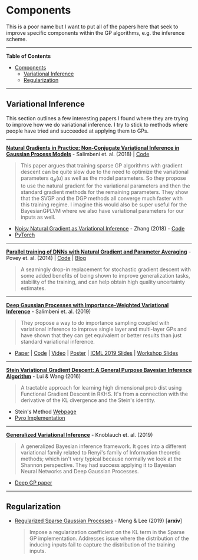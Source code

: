 # Components



This is a poor name but I want to put all of the papers here that seek to improve specific components within the GP algorithms, e.g. the inference scheme.

---
**Table of Contents**

- [Components](#components)
  - [Variational Inference](#variational-inference)
  - [Regularization](#regularization)

---
## Variational Inference

This section outlines a few interesting papers I found where they are trying to improve how we do variational inference. I try to stick to methods where people have tried and succeeded at applying them to GPs.

---
**[Natural Gradients in Practice: Non-Conjugate Variational Inference in Gaussian Process Models](https://arxiv.org/abs/1803.09151)** - Salimbeni et. al. (2018) | [Code](https://github.com/GPflow/GPflow/blob/develop/gpflow/training/natgrad_optimizer.py)

> This paper argues that training sparse GP algorithms with gradient descent can be quite slow due to the need to optimize the variational parameters $q_\phi(u)$ as well as the model parameters. So they propose to use the natural gradient for the variational parameters and then the standard gradient methods for the remaining parameters. They show that the SVGP and the DGP methods all converge much faster with this training regime. I imagine this would also be super useful for the BayesianGPLVM where we also have variational parameters for our inputs as well.
* [Noisy Natural Gradient as Variational Inference](https://arxiv.org/abs/1712.02390) - Zhang (2018) - [Code](https://github.com/wlwkgus/NoisyNaturalGradient)
* [PyTorch](https://github.com/wiseodd/natural-gradients/tree/master/pytorch)

---
**[Parallel training of DNNs with Natural Gradient and Parameter Averaging](https://arxiv.org/abs/1410.7455)** - Povey et. al. (2014) | [Code](https://github.com/YiwenShaoStephen/NGD-SGD) | [Blog](https://pytorch.org/blog/stochastic-weight-averaging-in-pytorch/)
> A seamingly drop-in replacement for stochastic gradient descent with some added benefits of being shown to improve generalization tasks, stability of the training, and can help obtain high quality uncertainty estimates.

---
**[Deep Gaussian Processes with Importance-Weighted Variational Inference](https://github.com/hughsalimbeni/DGPs_with_IWVI)** - Salimbeni et. al. (2019)

> They propose a way to do importance sampling coupled with variational inference to improve single layer and multi-layer GPs and have shown that they can get equivalent or better results than just standard variational inference.
* [Paper](https://arxiv.org/abs/1905.05435) | [Code](https://github.com/hughsalimbeni/DGPs_with_IWVI) | [Video](https://slideslive.com/38917895/gaussian-processes) | [Poster](https://twitter.com/HSalimbeni/status/1137856997930483712/photo/1)  | [ICML 2019 Slides](https://icml.cc/media/Slides/icml/2019/101(12-11-00)-12-12-05-4880-deep_gaussian_p.pdf) | [Workshop Slides](http://tugaut.perso.math.cnrs.fr/pdf/workshop02/salimbeni.pdf) 


---
**[Stein Variational Gradient Descent: A General Purpose Bayesian Inference Algorithm](https://paperswithcode.com/paper/stein-variational-gradient-descent-a-general)** - Lui & Wang (2016)
> A tractable approach for learning high dimensional prob dist using Functional Gradient Descent in RKHS. It's from a connection with the derivative of the KL divergence and the Stein's identity.
* Stein's Method [Webpage](https://sites.google.com/site/steinsmethod/home)
* [Pyro Implementation](http://docs.pyro.ai/en/stable/inference_algos.html#module-pyro.infer.svgd)

---
**[Generalized Variational Inference](https://paperswithcode.com/paper/generalized-variational-inference)** - Knoblauch et. al. (2019)
> A generalized Bayesian inference framework. It goes into a different variational family related to Renyi's family of Information theoretic methods; which isn't very typical because normally we look at the Shannon perspective. They had success applying it to Bayesian Neural Networks and Deep Gaussian Processes.
  * [Deep GP paper](https://arxiv.org/abs/1904.02303)


---
## Regularization

* [Regularized Sparse Gaussian Processes](https://paperswithcode.com/paper/regularized-sparse-gaussian-processes) - Meng & Lee (2019) [**arxiv**]
  > Impose a regularization coefficient on the KL term in the Sparse GP implementation. Addresses issue where the distribution of the inducing inputs fail to capture the distribution of the training inputs.






